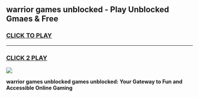 
## warrior games unblocked - Play Unblocked Gmaes & Free
<h3>
<a href="https://news.freeplayer.one?title=warrior_games_unblocked&ref=23F">CLICK TO PLAY</a></h3>
<hr>

<h3>
<a href="https://news.freeplayer.one?title=warrior_games_unblocked&ref=23F">CLICK 2 PLAY</a>
  
</h3>

<a href="https://news.freeplayer.one?title=warrior_games_unblocked&ref=23F/"><img src="https://clearcache.store/games.png"></a>


**warrior games unblocked games unblocked: Your Gateway to Fun and Accessible Online Gaming**
